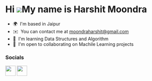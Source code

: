 Hi ![](https://user-images.githubusercontent.com/18350557/176309783-0785949b-9127-417c-8b55-ab5a4333674e.gif)My name is Harshit Moondra
=======================================================================================================================================

* 🌍  I'm based in Jaipur
* ✉️  You can contact me at [moondraharshit@gmail.com](mailto:moondraharshit@gmail.com)
* 🧠  I'm learning Data Structures and Algorithm
* 🤝  I'm open to collaborating on Machile Learning projects


### Socials

<p align="left"> <a href="https://www.github.com/MoondraHarshit" target="_blank" rel="noreferrer"><img src="https://raw.githubusercontent.com/danielcranney/readme-generator/main/public/icons/socials/github.svg" width="32" height="32" /></a> <a href="https://www.linkedin.com/in/harshit-moondra-75056636b/" target="_blank" rel="noreferrer"><img src="https://raw.githubusercontent.com/danielcranney/readme-generator/main/public/icons/socials/linkedin.svg" width="32" height="32" /></a></p>
